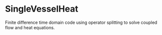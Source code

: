 SingleVesselHeat
================

Finite difference time domain code using operator splitting to solve coupled flow and heat equations.
